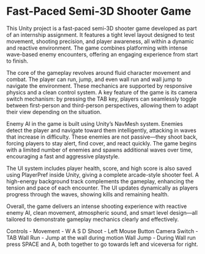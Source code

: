 # Fast-Paced Semi-3D Shooter Game

This Unity project is a fast-paced semi-3D shooter game developed as part of an internship assignment. It features a tight level layout designed to test movement, shooting precision, and player awareness, all within a dynamic and reactive environment. The game combines platforming with intense wave-based enemy encounters, offering an engaging experience from start to finish.

The core of the gameplay revolves around fluid character movement and combat. The player can run, jump, and even wall run and wall jump to navigate the environment. These mechanics are supported by responsive physics and a clean control system. A key feature of the game is its camera switch mechanism: by pressing the TAB key, players can seamlessly toggle between first-person and third-person perspectives, allowing them to adapt their view depending on the situation.

Enemy AI in the game is built using Unity’s NavMesh system. Enemies detect the player and navigate toward them intelligently, attacking in waves that increase in difficulty. These enemies are not passive—they shoot back, forcing players to stay alert, find cover, and react quickly. The game begins with a limited number of enemies and spawns additional waves over time, encouraging a fast and aggressive playstyle.

The UI system includes player health, score, and high score is also saved using PlayerPref inside Unity, giving a complete arcade-style shooter feel. A high-energy background track complements the gameplay, enhancing the tension and pace of each encounter. The UI updates dynamically as players progress through the waves, showing kills and remaining health.

Overall, the game delivers an intense shooting experience with reactive enemy AI, clean movement, atmospheric sound, and smart level design—all tailored to demonstrate gameplay mechanics clearly and effectively.

Controls -
Movement - W A S D
Shoot - Left Mouse Button
Camera Switch - TAB
Wall Run - Jump at the wall during motion
Wall Jump - During Wall run press SPACE and A, both together to go towards left and viceversa for right.
